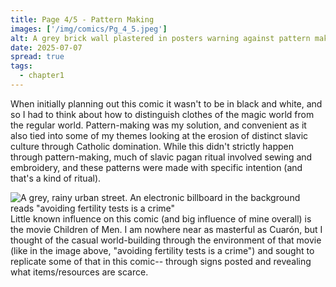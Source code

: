 ```yaml
---
title: Page 4/5 - Pattern Making
images: ['/img/comics/Pg_4_5.jpeg']
alt: A grey brick wall plastered in posters warning against pattern making and witchcraft.
date: 2025-07-07
spread: true
tags:
  - chapter1
---
```

When initially planning out this comic it wasn't to be in black and white, and so I had to think about how to distinguish clothes of the magic world from the regular world. Pattern-making was my solution, and convenient as it also tied into some of my themes looking at the erosion of distinct slavic culture through Catholic domination. While this didn't strictly happen through pattern-making, much of slavic pagan ritual involved sewing and embroidery, and these patterns were made with specific intention (and that's a kind of ritual).

 ![A grey, rainy urban street. An electronic billboard in the background reads "avoiding fertility tests is a crime"]('childrenofmen.jpg') 
Little known influence on this comic (and big influence of mine overall) is the movie Children of Men. I am nowhere near as masterful as Cuarón, but I thought of the casual world-building through the environment of that movie (like in the image above, "avoiding fertility tests is a crime") and sought to replicate some of that in this comic-- through signs posted and revealing what items/resources are scarce.